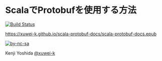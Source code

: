 # ScalaでProtobufを使用する方法

[![Build Status](https://travis-ci.org/xuwei-k/scala-protobuf-docs.svg?branch=master)](https://travis-ci.org/xuwei-k/scala-protobuf-docs)

<https://xuwei-k.github.io/scala-protobuf-docs/scala-protobuf-docs.epub>

[![by-nc-sa](https://komtmt.files.wordpress.com/2015/04/by-nc-sa.png?w=225&h=78)](https://creativecommons.org/licenses/by-nc-sa/4.0/deed.ja)

Kenji Yoshida [@xuwei-k](https://github.com/xuwei-k)
